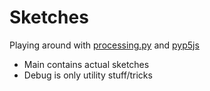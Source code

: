 # Sketches

Playing around with [processing.py](https://py.processing.org/) and [pyp5js](https://github.com/berinhard/pyp5js)

* Main contains actual sketches
* Debug is only utility stuff/tricks
